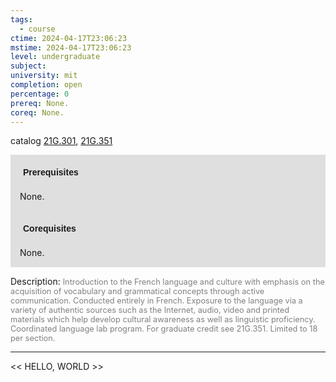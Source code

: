 ```yaml
---
tags:
  - course
ctime: 2024-04-17T23:06:23
mstime: 2024-04-17T23:06:23
level: undergraduate
subject: 
university: mit
completion: open
percentage: 0
prereq: None.
coreq: None.
---
```


catalog [21G.301](http://student.mit.edu/catalog/m21Gd.html#21G.301), [21G.351](http://student.mit.edu/catalog/m21Gd.html#21G.351)

<span style="display: block; padding: 15px; background-color: rgb(100, 100, 100, 0.2);"><font id="m_prereq2166_0" style="display: block; font-family: Arial, sans-serif; font-weight: bold; padding: 5px">Prerequisites</font><br><span id="prereq2166_0">None.</span></span>
<span style="display: block; padding: 15px; background-color: rgb(100, 100, 100, 0.2);"><font id="m_coreq2166_0" style="display: block; font-family: Arial, sans-serif; font-weight: bold; padding: 5px">Corequisites</font><br><span id="coreq2166_0">None.</span></span>

<font style="">Description:</font>
<font style="color: grey; font-size: 0.8rem;">Introduction to the French language and culture with emphasis on the acquisition of vocabulary and grammatical concepts through active communication. Conducted entirely in French. Exposure to the language via a variety of authentic sources such as the Internet, audio, video and printed materials which help develop cultural awareness as well as linguistic proficiency. Coordinated language lab program. For graduate credit see 21G.351. Limited to 18 per section.</font>



---

<< HELLO, WORLD >>
